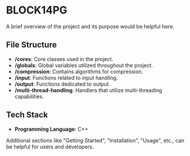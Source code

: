 # BLOCK14PG

A brief overview of the project and its purpose would be helpful here.

## File Structure

- **/cores**: Core classes used in the project.
- **/globals**: Global variables utilized throughout the project.
- **/compression**: Contains algorithms for compression.
- **/input**: Functions related to input handling.
- **/output**: Functions dedicated to output.
- **/multi-thread-handling**: Handlers that utilize multi-threading capabilities.

## Tech Stack

- **Programming Language**: C++

Additional sections like "Getting Started", "Installation", "Usage", etc., can be helpful for users and developers. 
